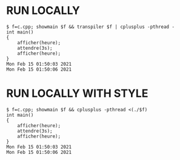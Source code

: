 # RUN LOCALLY
```console
$ f=c.cpp; showmain $f && transpiler $f | cplusplus -pthread -
int main()
{
    afficher(heure);
    attendre(3s);
    afficher(heure);
}
Mon Feb 15 01:50:03 2021
Mon Feb 15 01:50:06 2021
```

# RUN LOCALLY WITH STYLE
```console
$ f=c.cpp; showmain $f && cplusplus -pthread <(./$f)
int main()
{
    afficher(heure);
    attendre(3s);
    afficher(heure);
}
Mon Feb 15 01:50:03 2021
Mon Feb 15 01:50:06 2021
```
